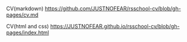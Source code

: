 CV(markdown)
https://github.com/JUSTNOFEAR/rsschool-cv/blob/gh-pages/cv.md

CV(html and css)
https://JUSTNOFEAR.github.io/rsschool-cv/blob/gh-pages/index.html